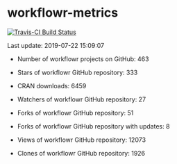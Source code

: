 
<!-- README.md is generated from README.Rmd. Please edit that file -->
workflowr-metrics
=================

[![Travis-CI Build Status](https://travis-ci.org/workflowr/workflowr-metrics.svg?branch=master)](https://travis-ci.org/workflowr/workflowr-metrics)

Last update: 2019-07-22 15:09:07

-   Number of workflowr projects on GitHub: 463

-   Stars of workflowr GitHub repository: 333

-   CRAN downloads: 6459

-   Watchers of workflowr GitHub repository: 27

-   Forks of workflowr GitHub repository: 51

-   Forks of workflowr GitHub repository with updates: 8

-   Views of workflowr GitHub repository: 12073

-   Clones of workflowr GitHub repository: 1926
